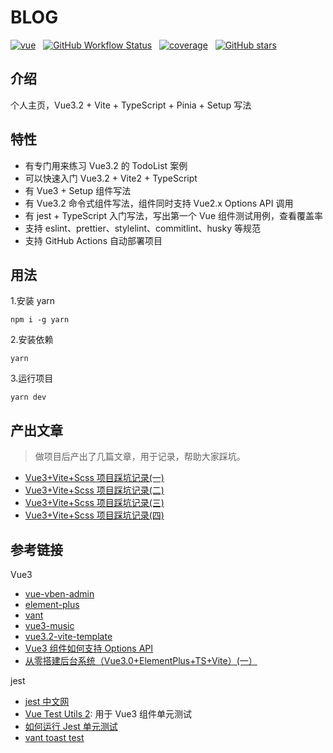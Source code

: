 # BLOG

[![vue](https://img.shields.io/badge/MADE%20WITH-VUE3.2-42a97a?style=for-the-badge&labelColor=35495d)](https://vuejs.org)
&nbsp;
[![GitHub Workflow Status](https://img.shields.io/github/workflow/status/shaobeichen/blog/deploy?label=deploy&style=for-the-badge)](https://github.com/shaobeichen/blog/actions/workflows/action.yml)
&nbsp;
[![coverage](https://img.shields.io/codecov/c/github/shaobeichen/blog/master.svg?label=coverage&style=for-the-badge)](https://codecov.io/gh/shaobeichen/blog)
&nbsp;
[![GitHub stars](https://img.shields.io/github/stars/shaobeichen/blog.svg?style=for-the-badge)](https://github.com/shaobeichen/blog/stargazers)
&nbsp;

## 介绍

个人主页，Vue3.2 + Vite + TypeScript + Pinia + Setup 写法

## 特性

- 有专门用来练习 Vue3.2 的 TodoList 案例
- 可以快速入门 Vue3.2 + Vite2 + TypeScript
- 有 Vue3 + Setup 组件写法
- 有 Vue3.2 命令式组件写法，组件同时支持 Vue2.x Options API 调用
- 有 jest + TypeScript 入门写法，写出第一个 Vue 组件测试用例，查看覆盖率
- 支持 eslint、prettier、stylelint、commitlint、husky 等规范
- 支持 GitHub Actions 自动部署项目

## 用法

1.安装 yarn

```
npm i -g yarn
```

2.安装依赖

```
yarn
```

3.运行项目

```
yarn dev
```

## 产出文章

> 做项目后产出了几篇文章，用于记录，帮助大家踩坑。

- [Vue3+Vite+Scss 项目踩坑记录(一)](https://juejin.cn/post/7115375597370474533)
- [Vue3+Vite+Scss 项目踩坑记录(二)](https://juejin.cn/post/7116310360986304525)
- [Vue3+Vite+Scss 项目踩坑记录(三)](https://juejin.cn/post/7117296242660474893)
- [Vue3+Vite+Scss 项目踩坑记录(四)](https://juejin.cn/post/7118400090296827911)

## 参考链接

Vue3

- [vue-vben-admin](https://github.com/vbenjs/vue-vben-admin)
- [element-plus](https://github.com/element-plus/element-plus/tree/dev/packages/components)
- [vant](https://github.com/youzan/vant)
- [vue3-music](https://github.com/SmallRuralDog/vue3-music/blob/master/src/views/playlist/PlayList.vue)
- [vue3.2-vite-template](https://github.com/BoyYangzai/vue3.2-vite-template/blob/main/src/components/Message/Message.ts)
- [Vue3 组件如何支持 Options API](https://github.com/vueComponent/ant-design-vue/issues/2810)
- [从零搭建后台系统（Vue3.0+ElementPlus+TS+Vite）(一）](https://juejin.cn/post/7038485798143918116)

jest

- [jest 中文网](https://jestjs.io/zh-Hans/docs/getting-started)
- [Vue Test Utils 2](https://test-utils.vuejs.org/guide/): 用于 Vue3 组件单元测试
- [如何运行 Jest 单元测试](https://developer.aliyun.com/article/975177)
- [vant toast test](https://github.com/youzan/vant/blob/dev/packages/vant/src/toast/test/index.spec.ts)
